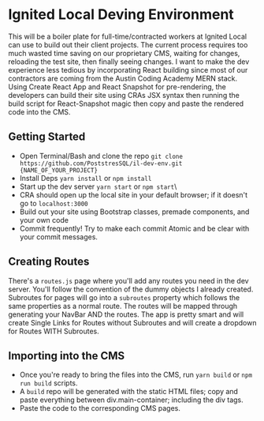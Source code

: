 # Ignited Local Deving Environment

This will be a boiler plate for full-time/contracted workers at Ignited Local can use to build out their client projects. The current process requires too much wasted time saving on our proprietary CMS, waiting for changes, reloading the test site, then finally seeing changes. I want to make the dev experience less tedious by incorporating React building since most of our contractors are coming from the Austin Coding Academy MERN stack. Using Create React App and React Snapshot for pre-rendering, the developers can build their site using CRAs JSX syntax then running the build script for React-Snapshot magic then copy and paste the rendered code into the CMS.

## Getting Started

- Open Terminal/Bash and clone the repo `git clone https://github.com/PoststresSQL/il-dev-env.git {NAME_OF_YOUR_PROJECT}`
- Install Deps `yarn install` or `npm install`
- Start up the dev server `yarn start` or `npm start`\
- CRA should open up the local site in your default browser; if it doesn't go to `localhost:3000`
- Build out your site using Bootstrap classes, premade components, and your own code
- Commit frequently! Try to make each commit Atomic and be clear with your commit messages.

## Creating Routes

There's a `routes.js` page where you'll add any routes you need in the dev server. You'll follow the convention of the dummy objects I already created. Subroutes for pages will go into a `subroutes` property which follows the same properties as a normal route. The routes will be mapped through generating your NavBar AND the routes. The app is pretty smart and will create Single Links for Routes without Subroutes and will create a dropdown for Routes WITH Subroutes.

## Importing into the CMS

- Once you're ready to bring the files into the CMS, run `yarn build` or `npm run build` scripts.
- A `build` repo will be generated with the static HTML files; copy and paste everything between div.main-container; including the div tags.
- Paste the code to the corresponding CMS pages.
